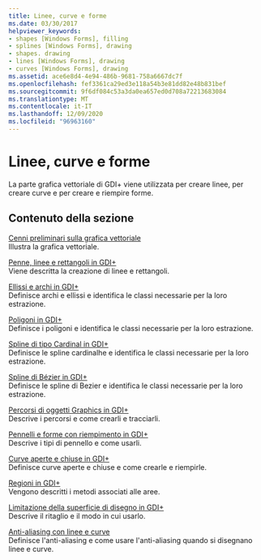 ```yaml
---
title: Linee, curve e forme
ms.date: 03/30/2017
helpviewer_keywords:
- shapes [Windows Forms], filling
- splines [Windows Forms], drawing
- shapes. drawing
- lines [Windows Forms], drawing
- curves [Windows Forms], drawing
ms.assetid: ace6e8d4-4e94-486b-9681-758a6667dc7f
ms.openlocfilehash: fef3361ca29ed3e118a54b3e81dd82e48b831bef
ms.sourcegitcommit: 9f6df084c53a3da0ea657ed0d708a72213683084
ms.translationtype: MT
ms.contentlocale: it-IT
ms.lasthandoff: 12/09/2020
ms.locfileid: "96963160"
---
```

# <a name="lines-curves-and-shapes"></a>Linee, curve e forme
La parte grafica vettoriale di GDI+ viene utilizzata per creare linee, per creare curve e per creare e riempire forme.  
  
## <a name="in-this-section"></a>Contenuto della sezione  
 [Cenni preliminari sulla grafica vettoriale](vector-graphics-overview.md)  
 Illustra la grafica vettoriale.  
  
 [Penne, linee e rettangoli in GDI+](pens-lines-and-rectangles-in-gdi.md)  
 Viene descritta la creazione di linee e rettangoli.  
  
 [Ellissi e archi in GDI+](ellipses-and-arcs-in-gdi.md)  
 Definisce archi e ellissi e identifica le classi necessarie per la loro estrazione.  
  
 [Poligoni in GDI+](polygons-in-gdi.md)  
 Definisce i poligoni e identifica le classi necessarie per la loro estrazione.  
  
 [Spline di tipo Cardinal in GDI+](cardinal-splines-in-gdi.md)  
 Definisce le spline cardinalhe e identifica le classi necessarie per la loro estrazione.  
  
 [Spline di Bézier in GDI+](bezier-splines-in-gdi.md)  
 Definisce le spline di Bezier e identifica le classi necessarie per la loro estrazione.  
  
 [Percorsi di oggetti Graphics in GDI+](graphics-paths-in-gdi.md)  
 Descrive i percorsi e come crearli e tracciarli.  
  
 [Pennelli e forme con riempimento in GDI+](brushes-and-filled-shapes-in-gdi.md)  
 Descrive i tipi di pennello e come usarli.  
  
 [Curve aperte e chiuse in GDI+](open-and-closed-curves-in-gdi.md)  
 Definisce curve aperte e chiuse e come crearle e riempirle.  
  
 [Regioni in GDI+](regions-in-gdi.md)  
 Vengono descritti i metodi associati alle aree.  
  
 [Limitazione della superficie di disegno in GDI+](restricting-the-drawing-surface-in-gdi.md)  
 Descrive il ritaglio e il modo in cui usarlo.  
  
 [Anti-aliasing con linee e curve](antialiasing-with-lines-and-curves.md)  
 Definisce l'anti-aliasing e come usare l'anti-aliasing quando si disegnano linee e curve.
